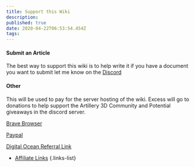 ```yaml
---
title: Support this Wiki
description: 
published: true
date: 2020-04-22T06:53:54.454Z
tags: 
---
```


#### Submit an Article
The best way to support this wiki is to help write it if you have a document you want to submit let me know on the [Discord](https://discord.gg/h273VeU)

#### Other
This will be used to pay for the server hosting of the wiki. Excess will go to donations to help support the Artillery 3D Community and Potential giveaways in the discord server.

[Brave Browser](https://brave.com/?ref=dwi412)

[Paypal](https://www.paypal.me/jacobbeckerle1?locale.x=en_US)

[Digital Ocean Referral Link](https://www.digitalocean.com/?refcode=5017673479ff&utm_campaign=Referral_Invite&utm_medium=Referral_Program&utm_source=CopyPaste)

- [Affiliate Links](https://artillery.3dwiki.xyz/en/Support/Affiliate-Links)
{.links-list}
